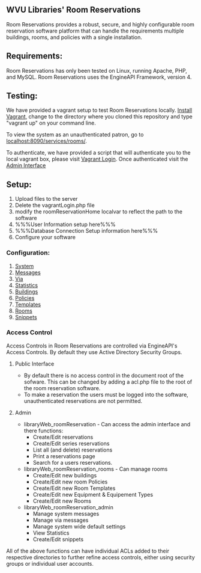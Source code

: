 ## WVU Libraries' Room Reservations

Room Reservations provides a robust, secure, and highly configurable room reservation software platform that can handle the requirements multiple buildings, rooms, and policies with a single installation. 

## Requirements:

Room Reservations has only been tested on Linux, running Apache, PHP, and MySQL. Room Reservations uses the EngineAPI Framework, version 4. 

## Testing:

We have provided a vagrant setup to test Room Reservations locally. [Install Vagrant](https://www.vagrantup.com/), change to the directory where you cloned this repository and type "vagrant up" on your command line.

To view the system as an unauthenticated patron, go to [localhost:8090/services/rooms/](http://localhost:8090/services/rooms/).

To authenticate, we have provided a script that will authenticate you to the local vagrant box, please visit [Vagrant Login](http://localhost:8090/services/rooms/vagrantLogin.php). Once authenticated visit the [Admin Interface](http://localhost:8090/services/rooms/admin)

## Setup:

1. Upload files to the server
1. Delete the vagrantLogin.php file
1. modify the roomReservationHome localvar to reflect the path to the software
1. %%%User Information setup here%%%
1. %%%Database Connection Setup information here%%%
1. Configure your software

### Configuration:

1. [System](https://github.lib.wvu.edu/wvulibraries/Room-Reservations/blob/documentation/src/admin/config/settings/README.md)
1. [Messages](https://github.lib.wvu.edu/wvulibraries/Room-Reservations/blob/documentation/src/admin/config/messages/README.md)
1. [Via](https://github.lib.wvu.edu/wvulibraries/Room-Reservations/blob/documentation/src/admin/config/via/README.md)
1. [Statistics](https://github.lib.wvu.edu/wvulibraries/Room-Reservations/blob/documentation/src/admin/config/statistics/README.md)
1. [Buildings](https://github.lib.wvu.edu/wvulibraries/Room-Reservations/blob/documentation/src/admin/roommanagement/buildings/README.md)
1. [Policies](https://github.lib.wvu.edu/wvulibraries/Room-Reservations/blob/documentation/src/admin/roommanagement/policies/README.md)
1. [Templates](https://github.lib.wvu.edu/wvulibraries/Room-Reservations/blob/documentation/src/admin/roommanagement/templates/README.md)
1. [Rooms](https://github.lib.wvu.edu/wvulibraries/Room-Reservations/blob/documentation/src/admin/roommanagement/rooms/README.md)
1. [Snippets](https://github.lib.wvu.edu/wvulibraries/Room-Reservations/blob/documentation/src/admin/config/snippets/README.md)

### Access Control

Access Controls in Room Reservations are controlled via EngineAPI's Access Controls. By default they use Active Directory Security Groups. 

1. Public Interface
	* By default there is no access control in the document root of the sofware. This can be changed by adding a acl.php file to the root of the room reservation software.
	* To make a reservation the users must be logged into the software, unauthenticated reservations are not permitted. 

1. Admin
	* libraryWeb_roomReservation - Can access the admin interface and there functions:
		* Create/Edit reservations
		* Create/Edit series reservations
		* List all (and delete) reservations
		* Print a reservations page
		* Search for a users reservations. 
	* libraryWeb_roomReservation_rooms - Can manage rooms
		* Create/Edit new buildings
		* Create/Edit new room Policies
		* Create/Edit new Room Templates
		* Create/Edit new Equipment & Equipement Types
		* Create/Edit new Rooms
	* libraryWeb_roomReservation_admin 
		* Manage system messages
		* Manage via messages
		* Manage system wide default settings
		* View Statistics
		* Create/Edit snippets

All of the above functions can have individual ACLs added to their respective directories to further refine access controls, either using security groups or individual user accounts. 
